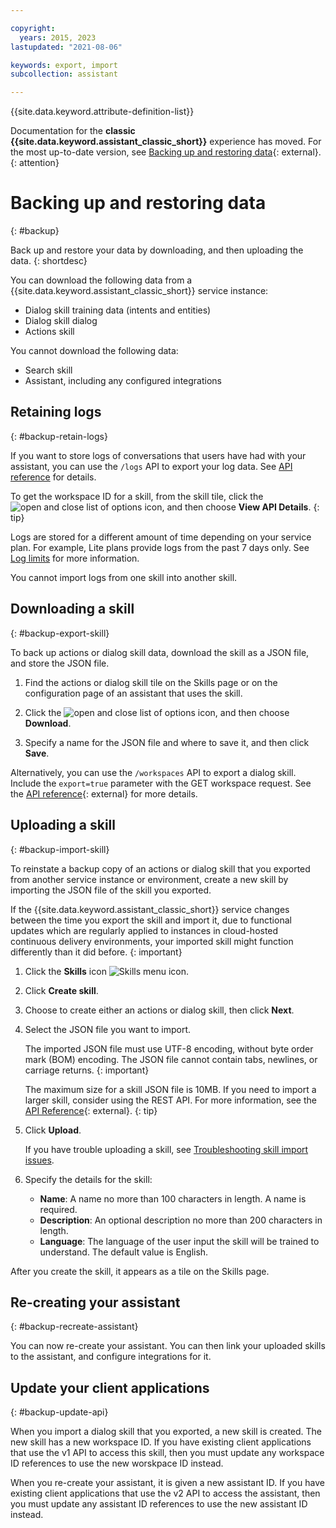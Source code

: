 ```yaml
---

copyright:
  years: 2015, 2023
lastupdated: "2021-08-06"

keywords: export, import
subcollection: assistant

---
```


{{site.data.keyword.attribute-definition-list}}

Documentation for the **classic {{site.data.keyword.assistant_classic_short}}** experience has moved. For the most up-to-date version, see [Backing up and restoring data](/docs/watson-assistant?topic=watson-assistant-admin-backup-restore){: external}.
{: attention}

# Backing up and restoring data
{: #backup}

Back up and restore your data by downloading, and then uploading the data.
{: shortdesc}

You can download the following data from a {{site.data.keyword.assistant_classic_short}} service instance:

- Dialog skill training data (intents and entities)
- Dialog skill dialog
- Actions skill

You cannot download the following data:

- Search skill
- Assistant, including any configured integrations

## Retaining logs
{: #backup-retain-logs}

If you want to store logs of conversations that users have had with your assistant, you can use the `/logs` API to export your log data. See [API reference](https://cloud.ibm.com/apidocs/assistant/assistant-v1#listlogs) for details.

To get the workspace ID for a skill, from the skill tile, click the ![open and close list of options](images/kebab.png) icon, and then choose **View API Details**.
{: tip}

Logs are stored for a different amount of time depending on your service plan. For example, Lite plans provide logs from the past 7 days only. See [Log limits](/docs/assistant?topic=assistant-logs#logs-limits) for more information.

You cannot import logs from one skill into another skill.

## Downloading a skill
{: #backup-export-skill}

To back up actions or dialog skill data, download the skill as a JSON file, and store the JSON file.

1.  Find the actions or dialog skill tile on the Skills page or on the configuration page of an assistant that uses the skill.

1.  Click the ![open and close list of options](images/kebab.png) icon, and then choose **Download**.

1.  Specify a name for the JSON file and where to save it, and then click **Save**.

Alternatively, you can use the `/workspaces` API to export a dialog skill. Include the `export=true` parameter with the GET workspace request. See the [API reference](https://cloud.ibm.com/apidocs/assistant/assistant-v1#getworkspace){: external} for more details.

## Uploading a skill
{: #backup-import-skill}

To reinstate a backup copy of an actions or dialog skill that you exported from another service instance or environment, create a new skill by importing the JSON file of the skill you exported.

If the {{site.data.keyword.assistant_classic_short}} service changes between the time you export the skill and import it, due to functional updates which are regularly applied to instances in cloud-hosted continuous delivery environments, your imported skill might function differently than it did before.
{: important}

1.  Click the **Skills** icon ![Skills menu icon](images/nav-skills-icon.png).

1.  Click **Create skill**.

1.  Choose to create either an actions or dialog skill, then click **Next**.

1.  Select the JSON file you want to import.

    The imported JSON file must use UTF-8 encoding, without byte order mark (BOM) encoding. The JSON file cannot contain tabs, newlines, or carriage returns.
    {: important}

    The maximum size for a skill JSON file is 10MB. If you need to import a larger skill, consider using the REST API. For more information, see the [API Reference](https://cloud.ibm.com/apidocs/assistant/assistant-v1#createworkspace){: external}.
    {: tip}

1.  Click **Upload**.

    If you have trouble uploading a skill, see [Troubleshooting skill import issues](/docs/assistant?topic=assistant-skill-dialog-add#skill-dialog-add-import-errors).

1.  Specify the details for the skill:

    - **Name**: A name no more than 100 characters in length. A name is required.
    - **Description**: An optional description no more than 200 characters in length.
    - **Language**: The language of the user input the skill will be trained to understand. The default value is English.

After you create the skill, it appears as a tile on the Skills page.

## Re-creating your assistant
{: #backup-recreate-assistant}

You can now re-create your assistant. You can then link your uploaded skills to the assistant, and configure integrations for it.

## Update your client applications
{: #backup-update-api}

When you import a dialog skill that you exported, a new skill is created. The new skill has a new workspace ID. If you have existing client applications that use the v1 API to access this skill, then you must update any workspace ID references to use the new worskpace ID instead.

When you re-create your assistant, it is given a new assistant ID. If you have existing client applications that use the v2 API to access the assistant, then you must update any assistant ID references to use the new assistant ID instead.
